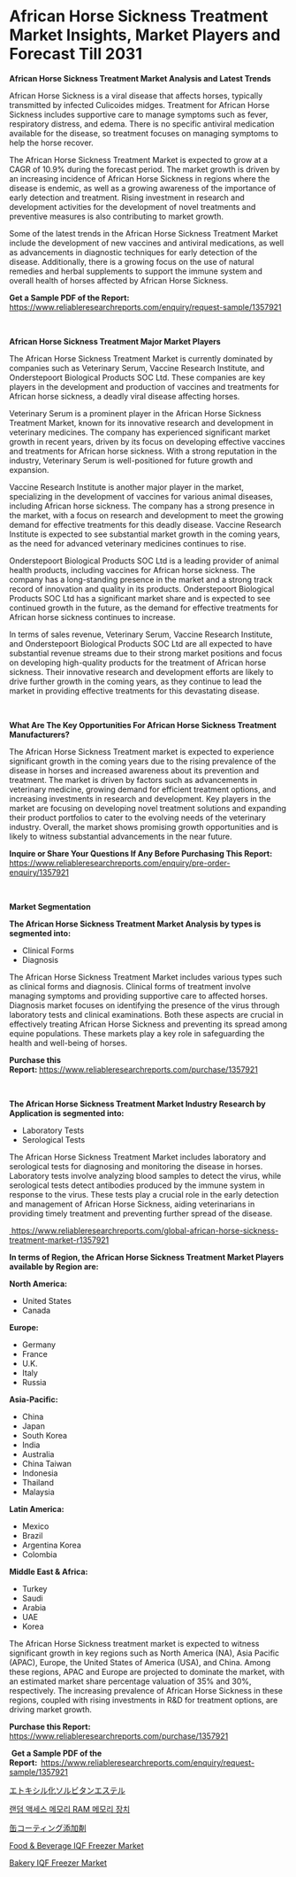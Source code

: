 <p><h1>African Horse Sickness Treatment Market Insights, Market Players and Forecast Till 2031</h1></p><p><strong>African Horse Sickness Treatment Market Analysis and Latest Trends</strong></p>
<p><p>African Horse Sickness is a viral disease that affects horses, typically transmitted by infected Culicoides midges. Treatment for African Horse Sickness includes supportive care to manage symptoms such as fever, respiratory distress, and edema. There is no specific antiviral medication available for the disease, so treatment focuses on managing symptoms to help the horse recover.</p><p>The African Horse Sickness Treatment Market is expected to grow at a CAGR of 10.9% during the forecast period. The market growth is driven by an increasing incidence of African Horse Sickness in regions where the disease is endemic, as well as a growing awareness of the importance of early detection and treatment. Rising investment in research and development activities for the development of novel treatments and preventive measures is also contributing to market growth.</p><p>Some of the latest trends in the African Horse Sickness Treatment Market include the development of new vaccines and antiviral medications, as well as advancements in diagnostic techniques for early detection of the disease. Additionally, there is a growing focus on the use of natural remedies and herbal supplements to support the immune system and overall health of horses affected by African Horse Sickness.</p></p>
<p><strong>Get a Sample PDF of the Report:&nbsp;</strong> <a href="https://www.reliableresearchreports.com/enquiry/request-sample/1357921">https://www.reliableresearchreports.com/enquiry/request-sample/1357921</a></p>
<p>&nbsp;</p>
<p><strong>African Horse Sickness Treatment Major Market Players</strong></p>
<p><p>The African Horse Sickness Treatment Market is currently dominated by companies such as Veterinary Serum, Vaccine Research Institute, and Onderstepoort Biological Products SOC Ltd. These companies are key players in the development and production of vaccines and treatments for African horse sickness, a deadly viral disease affecting horses.</p><p>Veterinary Serum is a prominent player in the African Horse Sickness Treatment Market, known for its innovative research and development in veterinary medicines. The company has experienced significant market growth in recent years, driven by its focus on developing effective vaccines and treatments for African horse sickness. With a strong reputation in the industry, Veterinary Serum is well-positioned for future growth and expansion.</p><p>Vaccine Research Institute is another major player in the market, specializing in the development of vaccines for various animal diseases, including African horse sickness. The company has a strong presence in the market, with a focus on research and development to meet the growing demand for effective treatments for this deadly disease. Vaccine Research Institute is expected to see substantial market growth in the coming years, as the need for advanced veterinary medicines continues to rise.</p><p>Onderstepoort Biological Products SOC Ltd is a leading provider of animal health products, including vaccines for African horse sickness. The company has a long-standing presence in the market and a strong track record of innovation and quality in its products. Onderstepoort Biological Products SOC Ltd has a significant market share and is expected to see continued growth in the future, as the demand for effective treatments for African horse sickness continues to increase.</p><p>In terms of sales revenue, Veterinary Serum, Vaccine Research Institute, and Onderstepoort Biological Products SOC Ltd are all expected to have substantial revenue streams due to their strong market positions and focus on developing high-quality products for the treatment of African horse sickness. Their innovative research and development efforts are likely to drive further growth in the coming years, as they continue to lead the market in providing effective treatments for this devastating disease.</p></p>
<p>&nbsp;</p>
<p><strong>What Are The Key Opportunities For African Horse Sickness Treatment Manufacturers?</strong></p>
<p><p>The African Horse Sickness Treatment market is expected to experience significant growth in the coming years due to the rising prevalence of the disease in horses and increased awareness about its prevention and treatment. The market is driven by factors such as advancements in veterinary medicine, growing demand for efficient treatment options, and increasing investments in research and development. Key players in the market are focusing on developing novel treatment solutions and expanding their product portfolios to cater to the evolving needs of the veterinary industry. Overall, the market shows promising growth opportunities and is likely to witness substantial advancements in the near future.</p></p>
<p><strong>Inquire or Share Your Questions If Any Before Purchasing This Report:</strong> <a href="https://www.reliableresearchreports.com/enquiry/pre-order-enquiry/1357921">https://www.reliableresearchreports.com/enquiry/pre-order-enquiry/1357921</a></p>
<p>&nbsp;</p>
<p><strong>Market Segmentation</strong></p>
<p><strong>The African Horse Sickness Treatment Market Analysis by types is segmented into:</strong></p>
<p><ul><li>Clinical Forms</li><li>Diagnosis</li></ul></p>
<p><p>The African Horse Sickness Treatment Market includes various types such as clinical forms and diagnosis. Clinical forms of treatment involve managing symptoms and providing supportive care to affected horses. Diagnosis market focuses on identifying the presence of the virus through laboratory tests and clinical examinations. Both these aspects are crucial in effectively treating African Horse Sickness and preventing its spread among equine populations. These markets play a key role in safeguarding the health and well-being of horses.</p></p>
<p><strong>Purchase this Report:&nbsp;</strong><a href="https://www.reliableresearchreports.com/purchase/1357921">https://www.reliableresearchreports.com/purchase/1357921</a></p>
<p>&nbsp;</p>
<p><strong>The African Horse Sickness Treatment Market Industry Research by Application is segmented into:</strong></p>
<p><ul><li>Laboratory Tests</li><li>Serological Tests</li></ul></p>
<p><p>The African Horse Sickness Treatment Market includes laboratory and serological tests for diagnosing and monitoring the disease in horses. Laboratory tests involve analyzing blood samples to detect the virus, while serological tests detect antibodies produced by the immune system in response to the virus. These tests play a crucial role in the early detection and management of African Horse Sickness, aiding veterinarians in providing timely treatment and preventing further spread of the disease.</p></p>
<p><a href="https://www.reliableresearchreports.com/global-african-horse-sickness-treatment-market-r1357921">&nbsp;https://www.reliableresearchreports.com/global-african-horse-sickness-treatment-market-r1357921</a></p>
<p><strong>In terms of Region, the African Horse Sickness Treatment Market Players available by Region are:</strong></p>
<p>
    <p> <strong> North America: </strong>
        <ul>
            <li>United States</li>
            <li>Canada</li>
        </ul>
        </p> 
    <p> <strong> Europe: </strong>
        <ul>
            <li>Germany</li>
            <li>France</li>
            <li>U.K.</li>
            <li>Italy</li>
            <li>Russia</li>
        </ul>
        </p> 
    <p> <strong> Asia-Pacific: </strong>
        <ul>
            <li>China</li>
            <li>Japan</li>
            <li>South Korea</li>
            <li>India</li>
            <li>Australia</li>
            <li>China Taiwan</li>
            <li>Indonesia</li>
            <li>Thailand</li>
            <li>Malaysia</li>
        </ul>
        </p> 
    <p> <strong> Latin America: </strong>
        <ul>
            <li>Mexico</li>
            <li>Brazil</li>
            <li>Argentina Korea</li>
            <li>Colombia</li>
        </ul>
        </p> 
    <p> <strong> Middle East & Africa: </strong>
        <ul>
            <li>Turkey</li>
            <li>Saudi</li>
            <li>Arabia</li>
            <li>UAE</li>
            <li>Korea</li>
        </ul>
    </p>
    </p>
<p><p>The African Horse Sickness treatment market is expected to witness significant growth in key regions such as North America (NA), Asia Pacific (APAC), Europe, the United States of America (USA), and China. Among these regions, APAC and Europe are projected to dominate the market, with an estimated market share percentage valuation of 35% and 30%, respectively. The increasing prevalence of African Horse Sickness in these regions, coupled with rising investments in R&D for treatment options, are driving market growth.</p></p>
<p><strong>Purchase this Report: </strong><a href="https://www.reliableresearchreports.com/purchase/1357921">https://www.reliableresearchreports.com/purchase/1357921</a></p>
<p>&nbsp;<strong>Get a Sample PDF of the Report:&nbsp;&nbsp;</strong><a href="https://www.reliableresearchreports.com/enquiry/request-sample/1357921">https://www.reliableresearchreports.com/enquiry/request-sample/1357921</a></p>
<p><strong></strong></p>
<p><p><a href="https://github.com/moulafa/Market-Research-Report-List-2/blob/main/8533074167017.md">エトキシル化ソルビタンエステル</a></p><p><a href="https://github.com/trmesnao7959541/Market-Research-Report-List-2/blob/main/5059254180180.md">랜덤 액세스 메모리 RAM 메모리 장치</a></p><p><a href="https://github.com/nxboeu02965442/Market-Research-Report-List-2/blob/main/2126316167016.md">缶コーティング添加剤</a></p><p><a href="https://github.com/PeterParrish5/Market-Research-Report-List-5/blob/main/food-beverage-iqf-freezer-market.md">Food & Beverage IQF Freezer Market</a></p><p><a href="https://github.com/jhcraigie/Market-Research-Report-List-4/blob/main/bakery-iqf-freezer-market.md">Bakery IQF Freezer Market</a></p></p>